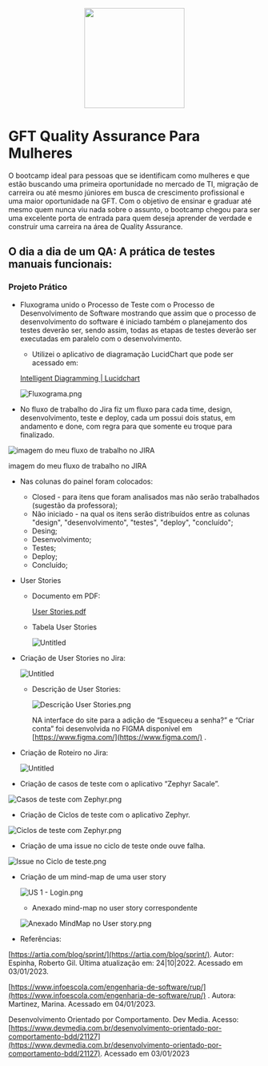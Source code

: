 <p align="center">
   <img src="Imagens/iconQADIO.png" width="200" align="center"/>
</p>

# GFT Quality Assurance Para Mulheres

O bootcamp ideal para pessoas que se identificam como mulheres e que estão buscando uma primeira oportunidade no mercado de TI, migração de carreira ou até mesmo júniores em busca de crescimento profissional e uma maior oportunidade na GFT. Com o objetivo de ensinar e graduar até mesmo quem nunca viu nada sobre o assunto, o bootcamp chegou para ser uma excelente porta de entrada para quem deseja aprender de verdade e construir uma carreira na área de Quality Assurance.

## **O dia a dia de um QA: A prática de testes manuais funcionais:**

### Projeto Prático

- Fluxograma unido o Processo de Teste com o Processo de Desenvolvimento de Software mostrando que assim que o processo de desenvolvimento do software é iniciado também o planejamento dos testes deverão ser, sendo assim, todas as etapas de testes deverão ser executadas em paralelo com o desenvolvimento.
    - Utilizei o aplicativo de diagramação LucidChart que pode ser acessado em:
    
    [Intelligent Diagramming | Lucidchart](https://www.lucidchart.com/)
    
    ![Fluxograma.png](Imagens/Fluxograma.png)
    
- No fluxo de trabalho do Jira fiz um fluxo para cada time, design, desenvolvimento, teste e deploy, cada um possui dois status, em andamento e done, com regra para que somente eu troque para finalizado.

![imagem do meu fluxo de trabalho no JIRA](Imagens/fluxo_SwagLabs.png)

imagem do meu fluxo de trabalho no JIRA

- Nas colunas do painel foram colocados:
    - Closed - para itens que foram analisados mas não serão trabalhados (sugestão da professora);
    - Não iniciado - na qual os itens serão distribuídos entre as colunas "design", "desenvolvimento", "testes", "deploy", "concluído";
    - Desing;
    - Desenvolvimento;
    - Testes;
    - Deploy;
    - Concluído;
- User Stories
    - Documento em PDF:
        
        [User Stories.pdf](Imagens/User_Stories.pdf)
        
    - Tabela User Stories
        
        ![Untitled](Imagens/US-T.png)
        
- Criação de User Stories no Jira:
    
    ![Untitled](Imagens/US.png)
    
    - Descrição de User Stories:
        
        ![Descrição User Stories.png](Imagens/Descrio_User_Stories.png)
        
        NA interface do site para a adição de “Esqueceu a senha?” e “Criar conta” foi desenvolvida no FIGMA disponível em [https://www.figma.com/](https://www.figma.com/) .
        
- Criação de Roteiro no Jira:
    
    ![Untitled](Imagens/Roteiro.png)
    
- Criação de casos de teste com o aplicativo “Zephyr Sacale”.

![Casos de teste com Zephyr.png](Imagens/Casos_de_teste_com_Zephyr.png)

- Criação de Ciclos de teste com o aplicativo Zephyr.

![Ciclos de teste com Zephyr.png](Imagens/Ciclos_de_teste_com_Zephyr.png)

- Criação de uma issue no ciclo de teste onde ouve falha.

![Issue no Ciclo de teste.png](Imagens/Issue_no_Ciclo_de_teste.png)

- Criação de um mind-map de uma user story
    
    ![US 1 - Login.png](Imagens/US_1_-_Login.png)
    
    - Anexado mind-map no user story correspondente
    
    ![Anexado MindMap no User story.png](Imagens/Anexado_MindMap_no_User_story.png)
    
- Referências:

[https://artia.com/blog/sprint/](https://artia.com/blog/sprint/). Autor: Espinha, Roberto Gil. Última atualização em: 24|10|2022. Acessado em 03/01/2023.

[https://www.infoescola.com/engenharia-de-software/rup/](https://www.infoescola.com/engenharia-de-software/rup/)  . Autora: Martinez, Marina. Acessado em 04/01/2023.

Desenvolvimento Orientado por Comportamento.  Dev Media. Acesso: [https://www.devmedia.com.br/desenvolvimento-orientado-por-comportamento-bdd/21127](https://www.devmedia.com.br/desenvolvimento-orientado-por-comportamento-bdd/21127). Acessado em 03/01/2023
